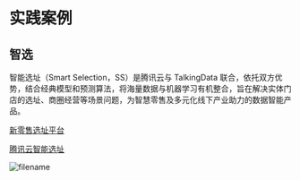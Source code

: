# 实践案例


## 智选
智能选址（Smart Selection，SS）是腾讯云与 TalkingData 联合，依托双方优势，结合经典模型和预测算法，将海量数据与机器学习有机整合，旨在解决实体门店的选址、商圈经营等场景问题，为智慧零售及多元化线下产业助力的数据智能产品。

[新零售选址平台](https://www.talkingdata.com/lbs/smartselect)

[腾讯云智能选址](https://cloud.tencent.com/product/ss/details)

![filename](http://v2.iviewui.com/dist/87c65fbc0f304cd48faa527a25d1b918.jpg)